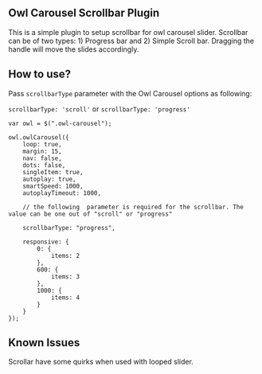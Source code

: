 ## Owl Carousel Scrollbar Plugin

This is a simple plugin to setup scrollbar for owl carousel slider. Scrollbar can be of two types: 1) Progress bar and 2) Simple Scroll bar. Dragging the handle will move the slides accordingly.

## How to use?

Pass `scrollbarType` parameter with the Owl Carousel options as following:

`scrollbarType: 'scroll'` or `scrollbarType: 'progress'`

```
var owl = $(".owl-carousel");

owl.owlCarousel({
	loop: true,
	margin: 15,
	nav: false,
	dots: false,
	singleItem: true,
	autoplay: true,
	smartSpeed: 1000,
	autoplayTimeout: 1000,

    // the following  parameter is required for the scrollbar. The value can be one out of "scroll" or "progress"

	scrollbarType: "progress",

	responsive: {
		0: {
			items: 2
		},
		600: {
			items: 3
		},
		1000: {
			items: 4
		}
	}
});
```


## Known Issues

Scrollar have some quirks when used with looped slider.